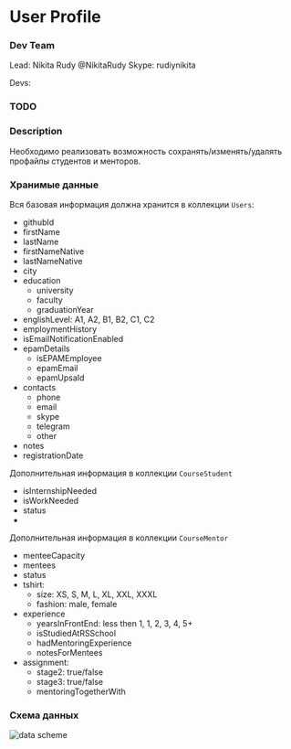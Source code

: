 # User Profile 

### Dev Team
Lead:
Nikita Rudy @NikitaRudy Skype: rudiynikita

Devs:
### TODO ###

### Description
Необходимо реализовать возможность сохранять/изменять/удалять профайлы студентов и менторов.

### Хранимые данные
Вся базовая информация должна хранится в коллекции `Users`:
  - githubId
  - firstName
  - lastName
  - firstNameNative
  - lastNameNative
  - city
  - education
    - university
    - faculty
    - graduationYear
  - englishLevel: A1, A2, B1, B2, C1, C2
  - employmentHistory
  - isEmailNotificationEnabled
  - epamDetails
    - isEPAMEmployee
    - epamEmail
    - epamUpsaId
  - contacts
    - phone
    - email
    - skype
    - telegram
    - other
  - notes
  - registrationDate

Дополнительная информация в коллекции `CourseStudent`
  - isInternshipNeeded
  - isWorkNeeded
  - status
  - 
  
Дополнительная информация в коллекции `CourseMentor`
  - menteeCapacity
  - mentees
  - status
  - tshirt:
     - size: XS, S, M, L, XL, XXL, XXXL
     - fashion: male, female
  - experience
     - yearsInFrontEnd: less then 1, 1, 2, 3, 4, 5+
     - isStudiedAtRSSchool
     - hadMentoringExperience
     - notesForMentees
  - assignment: 
    - stage2: true/false
    - stage3: true/false
    - mentoringTogetherWith

### Схема данных

![data scheme](http://varabei.com/public/RSSchoolApp-task.png)


